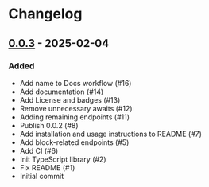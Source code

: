 Changelog
=========

[0.0.3](https://github.com/raphjaph/ordapi/releases/tag/0.0.3) - 2025-02-04
---------------------------------------------------------------------------

### Added
- Add name to Docs workflow (#16)
- Add documentation (#14)
- Add License and badges (#13)
- Remove unnecessary awaits (#12)
- Adding remaining endpoints (#11)
- Publish 0.0.2 (#8)
- Add installation and usage instructions to README (#7)
- Add block-related endpoints (#5)
- Add CI (#6)
- Init TypeScript library (#2)
- Fix README (#1)
- Initial commit
